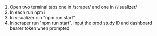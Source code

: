 1. Open two terminal tabs one in /scraper/ and one in /visualizer/
2. In each run npm i
3. In visualizer run "npm run start"
4. In scraper run "npm run start". Input the prod study ID and dashboard bearer token when prompted

